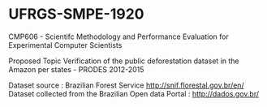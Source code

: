 # UFRGS-SMPE-1920

CMP606 - Scientifc Methodology and Performance Evaluation for Experimental Computer Scientists

Proposed Topic
Verification of the public deforestation dataset in the Amazon per states - PRODES 2012-2015

Dataset source :  Brazilian Forest Service http://snif.florestal.gov.br/en/
Dataset collected from the Brazilian Open data Portal : http://dados.gov.br/
